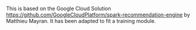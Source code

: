 This is based on the Google Cloud Solution https://github.com/GoogleCloudPlatform/spark-recommendation-engine by Matthieu Mayran.
It has been adapted to fit a training module.
